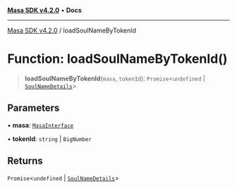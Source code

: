 [**Masa SDK v4.2.0**](../README.md) • **Docs**

***

[Masa SDK v4.2.0](../globals.md) / loadSoulNameByTokenId

# Function: loadSoulNameByTokenId()

> **loadSoulNameByTokenId**(`masa`, `tokenId`): `Promise`\<`undefined` \| [`SoulNameDetails`](../interfaces/SoulNameDetails.md)\>

## Parameters

• **masa**: [`MasaInterface`](../interfaces/MasaInterface.md)

• **tokenId**: `string` \| `BigNumber`

## Returns

`Promise`\<`undefined` \| [`SoulNameDetails`](../interfaces/SoulNameDetails.md)\>

